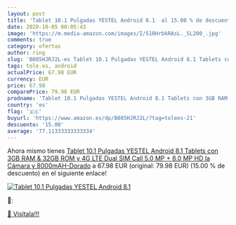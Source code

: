 ```yaml
---
layout: post
title: 'Tablet 10.1 Pulgadas YESTEL Android 8.1  al 15.00 % de descuento'
date: 2020-10-05 00:05:43
image: 'https://m.media-amazon.com/images/I/510HrbkRAsL._SL200_.jpg'
comments: true
category: ofertas
author: ring
slug: 'B085HJRJ2L-es Tablet 10.1 Pulgadas YESTEL Android 8.1 Tablets con 3GB...'
tags: tole.es, android
actualPrice: 67.98 EUR
currency: EUR
price: 67.98
comparePrice: 79.98 EUR
prodname: 'Tablet 10.1 Pulgadas YESTEL Android 8.1 Tablets con 3GB RAM & 32GB ROM y 4G LTE Dual SIM Call  5.0 MP + 8.0 MP HD la Cámara y 8000mAH-Dorado'
country: 'es'
flag: '🇪🇸'
buyurl: 'https://www.amazon.es/dp/B085HJRJ2L/?tag=tolees-21'
descuento: '15.00'
average: '77.11333333333334'
---
```


Ahora mismo tienes [Tablet 10.1 Pulgadas YESTEL Android 8.1 Tablets con 3GB RAM & 32GB ROM y 4G LTE Dual SIM Call  5.0 MP + 8.0 MP HD la Cámara y 8000mAH-Dorado](https://www.amazon.es/dp/B085HJRJ2L/?tag=tolees-21) a 67.98 EUR (original: 79.98 EUR) (15.00 %  de descuento) en el siguiente enlace!

[![Tablet 10.1 Pulgadas YESTEL Android 8.1 ](https://m.media-amazon.com/images/I/510HrbkRAsL._SL200_.jpg)](https://www.amazon.es/dp/B085HJRJ2L/?tag=tolees-21)

🔎:


[🛒 Visítala!!!](https://www.amazon.es/dp/B085HJRJ2L/?tag=tolees-21)
